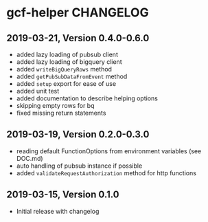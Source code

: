 # gcf-helper CHANGELOG

## 2019-03-21, Version 0.4.0-0.6.0

* added lazy loading of pubsub client
* added lazy loading of bigquery client
* added `writeBigQueryRows` method
* added `getPubSubDataFromEvent` method
* added `setup` export for ease of use
* added unit test
* added documentation to describe helping options
* skipping empty rows for bq
* fixed missing return statements

## 2019-03-19, Version 0.2.0-0.3.0

* reading default FunctionOptions from environment variables (see DOC.md)
* auto handling of pubsub instance if possible
* added `validateRequestAuthorization` method for http functions

## 2019-03-15, Version 0.1.0

* Initial release with changelog